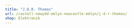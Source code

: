 ```yaml
---
title: "J.D.R. Thomas"
url: /castell-newydd-emlyn-newcastle-emlyn/j-d-r-thomas/
shop: Elektronik
---
```

